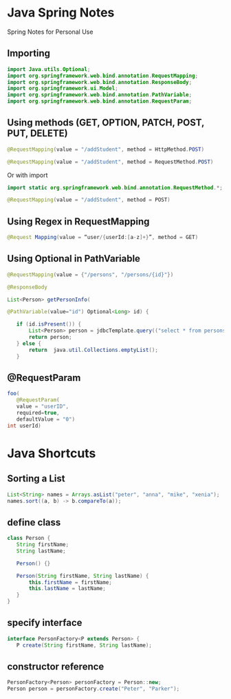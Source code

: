 # Java Spring Notes
Spring Notes for Personal Use

## Importing
 ```java
import Java.utils.Optional;
import org.springframework.web.bind.annotation.RequestMapping;
import org.springframework.web.bind.annotation.ResponseBody;
import org.springframework.ui.Model;
import org.springframework.web.bind.annotation.PathVariable;
import org.springframework.web.bind.annotation.RequestParam;
 ```

## Using methods (GET, OPTION, PATCH, POST, PUT, DELETE)
 ```java
@RequestMapping(value = "/addStudent", method = HttpMethod.POST)
 ```
  ```java
@RequestMapping(value = "/addStudent", method = RequestMethod.POST)
 ```

Or with import
 ```java
import static org.springframework.web.bind.annotation.RequestMethod.*;
 ```
   ```java
@RequestMapping(value = "/addStudent", method = POST)
 ```

## Using Regex in RequestMapping
 ```java
@Request Mapping(value = “user/{userId:[a-z]+}”, method = GET)
 ```

## Using Optional in PathVariable
 ```java
@RequestMapping(value = {"/persons", "/persons/{id}"})

@ResponseBody

List<Person> getPersonInfo(

@PathVariable(value="id") Optional<Long> id) {

	if (id.isPresent()) {
		List<Person> person = jdbcTemplate.query(("select * from persons where \"PERSONID\" = " + String.valueOf(id.get())), BeanPropertyRowMapper.newInstance(Person.class));
		return person;
	} else {
	    return  java.util.Collections.emptyList();
	}
```

## @RequestParam
 ```java
foo(
	@RequestParam(
	value = "userID",
	required=true,
	defaultValue = "0")
int userId)
```

# Java Shortcuts

## Sorting a List
 ```java
List<String> names = Arrays.asList("peter", "anna", "mike", "xenia");
names.sort((a, b) -> b.compareTo(a));
```

## define class
 ```java
class Person {
    String firstName;
    String lastName;

    Person() {}

    Person(String firstName, String lastName) {
        this.firstName = firstName;
        this.lastName = lastName;
    }
}
```
## specify interface
 ```java
interface PersonFactory<P extends Person> {
    P create(String firstName, String lastName);
```
## constructor reference
 ```java
PersonFactory<Person> personFactory = Person::new;
Person person = personFactory.create("Peter", "Parker");
```

